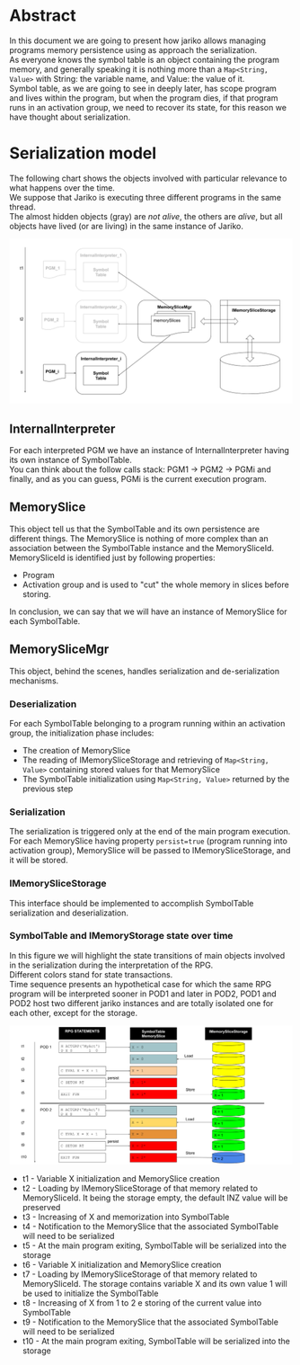 # Abstract
In this document we are going to present how jariko allows managing programs memory persistence using as approach the serialization.  
As everyone knows the symbol table is an object containing the program memory, and generally speaking
it is nothing more than a `Map<String, Value>` with String: the variable name, and Value: the value of it.  
Symbol table, as we are going to see in deeply later, has scope program and lives within the program, but when
the program dies, if that program runs in an activation group, we need to recover its state, for this reason we have thought 
about serialization.

# Serialization model
The following chart shows the objects involved with particular relevance to what happens over the time.  
We suppose that Jariko is executing three different programs in the same thread.  
The almost hidden objects (gray) are *not alive*, the others are *alive*, but all objects have lived (or are living)
in the same instance of Jariko.

![PD000236-SerializationModel_1.png](PD000236-SerializationModel_1.png)

## InternalInterpreter
For each interpreted PGM we have an instance of InternalInterpreter having its own instance of SymbolTable.  
You can think about the follow calls stack: PGM1 -> PGM2 -> PGMi and finally, and as you can guess, PGMi is the current execution program.  

## MemorySlice
This object tell us that the SymbolTable and its own persistence are different things. The MemorySlice is nothing 
of more complex than an association between the SymbolTable instance and the MemorySliceId.  
MemorySliceId is identified just by following properties:
 * Program
 * Activation group
and is used to "cut" the whole memory in slices before storing.  

In conclusion, we can say that we will have an instance of MemorySlice for each SymbolTable.

## MemorySliceMgr
This object, behind the scenes, handles serialization and de-serialization mechanisms.

### Deserialization
For each SymbolTable belonging to a program running within an activation group, the initialization phase includes:
 * The creation of MemorySlice
 * The reading of IMemorySliceStorage and retrieving of `Map<String, Value>` containing stored values for that MemorySlice
 * The SymbolTable initialization using `Map<String, Value>` returned by the previous step

### Serialization
The serialization is triggered only at the end of the main program execution.  
For each MemorySlice having property `persist=true` (program running into activation group), MemorySlice will be passed to
IMemorySliceStorage, and it will be stored. 

### IMemorySliceStorage
This interface should be implemented to accomplish SymbolTable serialization and deserialization. 

### SymbolTable and IMemoryStorage state over time
In this figure we will highlight the state transitions of main objects involved in the serialization during the interpretation of the RPG.  
Different colors stand for state transactions.  
Time sequence presents an hypothetical case for which the same RPG program will be interpreted sooner in POD1 and later in POD2,
POD1 and POD2 host two different jariko instances and are totally isolated one for each other, except for the storage.

![PD000236-SerializationModel_2.png](PD000236-SerializationModel_2.png)
* t1 - Variable X initialization and MemorySlice creation
* t2 - Loading by IMemorySliceStorage of that memory related to MemorySliceId. 
  It being the storage empty, the default INZ value will be preserved
* t3 - Increasing of X and memorization into SymbolTable
* t4 - Notification to the MemorySlice that the associated SymbolTable will need to be serialized
* t5 - At the main program exiting, SymbolTable will be serialized into the storage
* t6 - Variable X initialization and MemorySlice creation
* t7 - Loading by IMemorySliceStorage of that memory related to MemorySliceId.
  The storage contains variable X and its own value 1 will be used to initialize the SymbolTable
* t8 - Increasing of X from 1 to 2 e storing of the current value into SymbolTable
* t9 - Notification to the MemorySlice that the associated SymbolTable will need to be serialized
* t10 - At the main program exiting, SymbolTable will be serialized into the storage